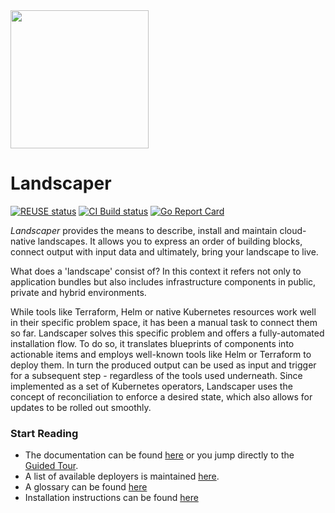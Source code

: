 <img src="./logo/landscaper.svg" width="221">


# Landscaper

[![REUSE status](https://api.reuse.software/badge/github.com/openmcp-project/landscaper)](https://api.reuse.software/info/github.com/openmcp-project/landscaper)
[![CI Build status](https://concourse.ci.gardener.cloud/api/v1/teams/landscaper/pipelines/landscaper-master/jobs/master-head-update-job/badge)](https://concourse.ci.gardener.cloud/teams/landscaper/pipelines/landscaper-master/jobs/master-head-update-job)
[![Go Report Card](https://goreportcard.com/badge/github.com/landscaper/landscaper)](https://goreportcard.com/report/github.com/landscaper/landscaper)

<!-- Motivation -->
_Landscaper_ provides the means to describe, install and maintain cloud-native landscapes. It allows
you to express an order of building blocks, connect output with input data and ultimately, bring your landscape to live.

What does a 'landscape' consist of? In this context it refers not only to application bundles but also includes
infrastructure components in public, private and hybrid environments. 

While tools like Terraform, Helm or native Kubernetes resources work well in their specific problem space, it has been a
manual task to connect them so far. Landscaper solves this specific problem and offers a fully-automated installation
flow. To do so, it translates blueprints of components into actionable items and employs well-known tools like Helm or
Terraform to deploy them. In turn the produced output can be used as input and trigger for a subsequent step -
regardless of the tools used underneath. Since implemented as a set of Kubernetes operators, Landscaper uses the concept
of reconciliation to enforce a desired state, which also allows for updates to be rolled out smoothly.
<!-- end -->

### Start Reading
- The documentation can be found [here](docs/README.md) or you jump directly to the [Guided Tour](docs/guided-tour).
- A list of available deployers is maintained [here](docs/deployer).
- A glossary can be found [here](docs/concepts/Glossary.md)
- Installation instructions can be found [here](docs/installation/install-landscaper-controller.md)

